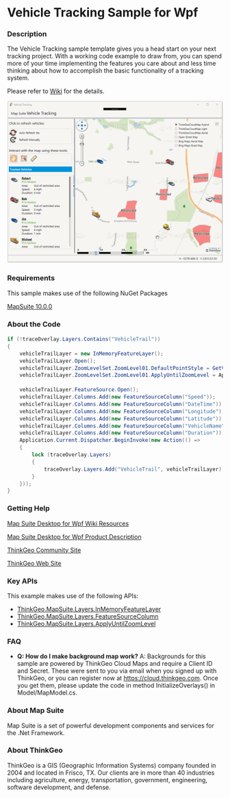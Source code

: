 # Vehicle Tracking Sample for Wpf

### Description
The Vehicle Tracking sample template gives you a head start on your next tracking project. With a working code example to draw from, you can spend more of your time implementing the features you care about and less time thinking about how to accomplish the basic functionality of a tracking system.

Please refer to [Wiki](http://wiki.thinkgeo.com/wiki/map_suite_desktop_for_wpf) for the details.

![Screenshot](Screenshot.gif)

### Requirements
This sample makes use of the following NuGet Packages

[MapSuite 10.0.0](https://www.nuget.org/packages?q=ThinkGeo)

### About the Code
```csharp
if (!traceOverlay.Layers.Contains("VehicleTrail"))
{
    vehicleTrailLayer = new InMemoryFeatureLayer();
    vehicleTrailLayer.Open();
    vehicleTrailLayer.ZoomLevelSet.ZoomLevel01.DefaultPointStyle = GetVehicleTrailStyle();
    vehicleTrailLayer.ZoomLevelSet.ZoomLevel01.ApplyUntilZoomLevel = ApplyUntilZoomLevel.Level20;

    vehicleTrailLayer.FeatureSource.Open();
    vehicleTrailLayer.Columns.Add(new FeatureSourceColumn("Speed"));
    vehicleTrailLayer.Columns.Add(new FeatureSourceColumn("DateTime"));
    vehicleTrailLayer.Columns.Add(new FeatureSourceColumn("Longitude"));
    vehicleTrailLayer.Columns.Add(new FeatureSourceColumn("Latitude"));
    vehicleTrailLayer.Columns.Add(new FeatureSourceColumn("VehicleName"));
    vehicleTrailLayer.Columns.Add(new FeatureSourceColumn("Duration"));
    Application.Current.Dispatcher.BeginInvoke(new Action(() =>
    {
        lock (traceOverlay.Layers)
        {
            traceOverlay.Layers.Add("VehicleTrail", vehicleTrailLayer);
        }
    }));
}
```
### Getting Help

[Map Suite Desktop for Wpf Wiki Resources](http://wiki.thinkgeo.com/wiki/map_suite_desktop_for_wpf)

[Map Suite Desktop for Wpf Product Description](https://thinkgeo.com/ui-controls#desktop-platforms)

[ThinkGeo Community Site](http://community.thinkgeo.com/)

[ThinkGeo Web Site](http://www.thinkgeo.com)

### Key APIs
This example makes use of the following APIs:

- [ThinkGeo.MapSuite.Layers.InMemoryFeatureLayer](http://wiki.thinkgeo.com/wiki/api/thinkgeo.mapsuite.layers.inmemoryfeaturelayer)
- [ThinkGeo.MapSuite.Layers.FeatureSourceColumn](http://wiki.thinkgeo.com/wiki/api/thinkgeo.mapsuite.layers.featuresourcecolumn)
- [ThinkGeo.MapSuite.Layers.ApplyUntilZoomLevel](http://wiki.thinkgeo.com/wiki/api/thinkgeo.mapsuite.layers.applyuntilzoomlevel)

### FAQ
- __Q: How do I make background map work?__
A: Backgrounds for this sample are powered by ThinkGeo Cloud Maps and require a Client ID and Secret. These were sent to you via email when you signed up with ThinkGeo, or you can register now at https://cloud.thinkgeo.com. Once you get them, please update the code in method InitializeOverlays() in Model/MapModel.cs.

### About Map Suite
Map Suite is a set of powerful development components and services for the .Net Framework.

### About ThinkGeo
ThinkGeo is a GIS (Geographic Information Systems) company founded in 2004 and located in Frisco, TX. Our clients are in more than 40 industries including agriculture, energy, transportation, government, engineering, software development, and defense.
